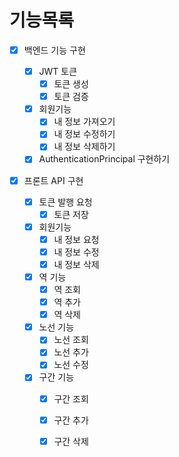 # 기능목록

- [x] 백엔드 기능 구현

  - [x] JWT 토큰
    - [x] 토큰 생성
    - [x] 토큰 검증
  - [x] 회원기능
    - [x] 내 정보 가져오기
    - [x] 내 정보 수정하기
    - [x] 내 정보 삭제하기
  - [x] AuthenticationPrincipal 구현하기

- [x] 프론트 API 구현

  - [x] 토큰 발행 요청
    - [x] 토큰 저장
  - [x] 회원기능
    - [x] 내 정보 요청
    - [x] 내 정보 수정
    - [x] 내 정보 삭제
  - [x] 역 기능
    - [x] 역 조회
    - [x] 역 추가
    - [x] 역 삭제
  - [x] 노선 기능
    - [x] 노선 조회
    - [x] 노선 추가
    - [x] 노선 수정
  - [x] 구간 기능
    - [x] 구간 조회
    - [x] 구간 추가
    - [x] 구간 삭제

  